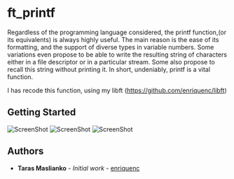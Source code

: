 # ft_printf

Regardless of the programming language considered, the printf function,(or its equivalents)
is always highly useful. The main reason is the ease of its formatting, and the
support of diverse types in variable numbers. Some variations even propose to be able to
write the resulting string of characters either in a file descriptor or in a particular stream.
Some also propose to recall this string without printing it. In short, undeniably, printf
is a vital function.

I has recode this function, using my libft (https://github.com/enriquenc/libft)

## Getting Started
![ScreenShot](https://i.imgur.com/xrWc8xl.jpg)
![ScreenShot](https://i.imgur.com/b5gq8Ik.jpg)
![ScreenShot](https://i.imgur.com/dDApKzU.jpg)

## Authors

* **Taras Maslianko** - *Initial work* - [enriquenc](https://github.com/enriquenc)
